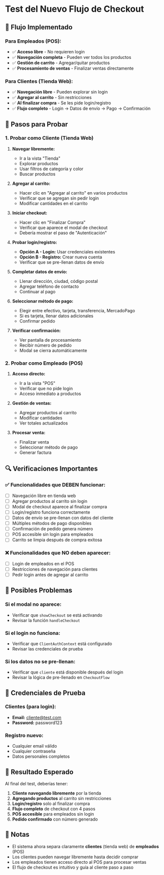 # Test del Nuevo Flujo de Checkout

## 🎯 Flujo Implementado

### **Para Empleados (POS):**
- ✅ **Acceso libre** - No requieren login
- ✅ **Navegación completa** - Pueden ver todos los productos
- ✅ **Gestión de carrito** - Agregar/quitar productos
- ✅ **Procesamiento de ventas** - Finalizar ventas directamente

### **Para Clientes (Tienda Web):**
- ✅ **Navegación libre** - Pueden explorar sin login
- ✅ **Agregar al carrito** - Sin restricciones
- ✅ **Al finalizar compra** - Se les pide login/registro
- ✅ **Flujo completo** - Login → Datos de envío → Pago → Confirmación

## 🧪 Pasos para Probar

### **1. Probar como Cliente (Tienda Web)**

1. **Navegar libremente:**
   - Ir a la vista "Tienda"
   - Explorar productos
   - Usar filtros de categoría y color
   - Buscar productos

2. **Agregar al carrito:**
   - Hacer clic en "Agregar al carrito" en varios productos
   - Verificar que se agregan sin pedir login
   - Modificar cantidades en el carrito

3. **Iniciar checkout:**
   - Hacer clic en "Finalizar Compra"
   - Verificar que aparece el modal de checkout
   - Debería mostrar el paso de "Autenticación"

4. **Probar login/registro:**
   - **Opción A - Login:** Usar credenciales existentes
   - **Opción B - Registro:** Crear nueva cuenta
   - Verificar que se pre-llenan datos de envío

5. **Completar datos de envío:**
   - Llenar dirección, ciudad, código postal
   - Agregar teléfono de contacto
   - Continuar al pago

6. **Seleccionar método de pago:**
   - Elegir entre efectivo, tarjeta, transferencia, MercadoPago
   - Si es tarjeta, llenar datos adicionales
   - Confirmar pedido

7. **Verificar confirmación:**
   - Ver pantalla de procesamiento
   - Recibir número de pedido
   - Modal se cierra automáticamente

### **2. Probar como Empleado (POS)**

1. **Acceso directo:**
   - Ir a la vista "POS"
   - Verificar que no pide login
   - Acceso inmediato a productos

2. **Gestión de ventas:**
   - Agregar productos al carrito
   - Modificar cantidades
   - Ver totales actualizados

3. **Procesar venta:**
   - Finalizar venta
   - Seleccionar método de pago
   - Generar factura

## 🔍 Verificaciones Importantes

### **✅ Funcionalidades que DEBEN funcionar:**
- [ ] Navegación libre en tienda web
- [ ] Agregar productos al carrito sin login
- [ ] Modal de checkout aparece al finalizar compra
- [ ] Login/registro funciona correctamente
- [ ] Datos de envío se pre-llenan con datos del cliente
- [ ] Múltiples métodos de pago disponibles
- [ ] Confirmación de pedido genera número
- [ ] POS accesible sin login para empleados
- [ ] Carrito se limpia después de compra exitosa

### **❌ Funcionalidades que NO deben aparecer:**
- [ ] Login de empleados en el POS
- [ ] Restricciones de navegación para clientes
- [ ] Pedir login antes de agregar al carrito

## 🐛 Posibles Problemas

### **Si el modal no aparece:**
- Verificar que `showCheckout` se está activando
- Revisar la función `handleCheckout`

### **Si el login no funciona:**
- Verificar que `ClientAuthContext` está configurado
- Revisar las credenciales de prueba

### **Si los datos no se pre-llenan:**
- Verificar que `cliente` está disponible después del login
- Revisar la lógica de pre-llenado en `CheckoutFlow`

## 📱 Credenciales de Prueba

### **Clientes (para login):**
- **Email:** cliente@test.com
- **Password:** password123

### **Registro nuevo:**
- Cualquier email válido
- Cualquier contraseña
- Datos personales completos

## 🎉 Resultado Esperado

Al final del test, deberías tener:
1. **Cliente navegando libremente** por la tienda
2. **Agregando productos** al carrito sin restricciones
3. **Login/registro** solo al finalizar compra
4. **Flujo completo** de checkout con 4 pasos
5. **POS accesible** para empleados sin login
6. **Pedido confirmado** con número generado

## 📝 Notas

- El sistema ahora separa claramente **clientes** (tienda web) de **empleados** (POS)
- Los clientes pueden navegar libremente hasta decidir comprar
- Los empleados tienen acceso directo al POS para procesar ventas
- El flujo de checkout es intuitivo y guía al cliente paso a paso

